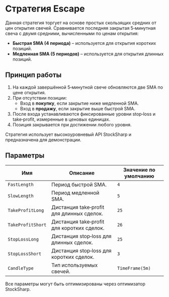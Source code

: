 # Стратегия Escape

Данная стратегия торгует на основе простых скользящих средних от цен открытия свечей. Сравнивается последняя закрытая 5‑минутная свеча с двумя средними, вычисленными по ценам открытия:

- **Быстрая SMA (4 периода)** – используется для открытия коротких позиций.
- **Медленная SMA (5 периодов)** – используется для открытия длинных позиций.

## Принцип работы

1. На каждой завершённой 5‑минутной свече обновляются две SMA по цене открытия.
2. При отсутствии позиции:
   - Вход в **покупку**, если закрытие ниже медленной SMA.
   - Вход в **продажу**, если закрытие выше быстрой SMA.
3. После входа устанавливаются фиксированные уровни stop‑loss и take‑profit, измеренные в ценовых единицах.
4. Позиция закрывается при достижении любого уровня.

Стратегия использует высокоуровневый API StockSharp и предназначена для демонстрации.

## Параметры

| Имя | Описание | Значение по умолчанию |
|-----|----------|-----------------------|
| `FastLength` | Период быстрой SMA. | `4` |
| `SlowLength` | Период медленной SMA. | `5` |
| `TakeProfitLong` | Дистанция take‑profit для длинных сделок. | `25` |
| `TakeProfitShort` | Дистанция take‑profit для коротких сделок. | `26` |
| `StopLossLong` | Дистанция stop‑loss для длинных сделок. | `25` |
| `StopLossShort` | Дистанция stop‑loss для коротких сделок. | `3` |
| `CandleType` | Тип используемых свечей. | `TimeFrame(5m)` |

Все параметры могут быть оптимизированы через оптимизатор StockSharp.
